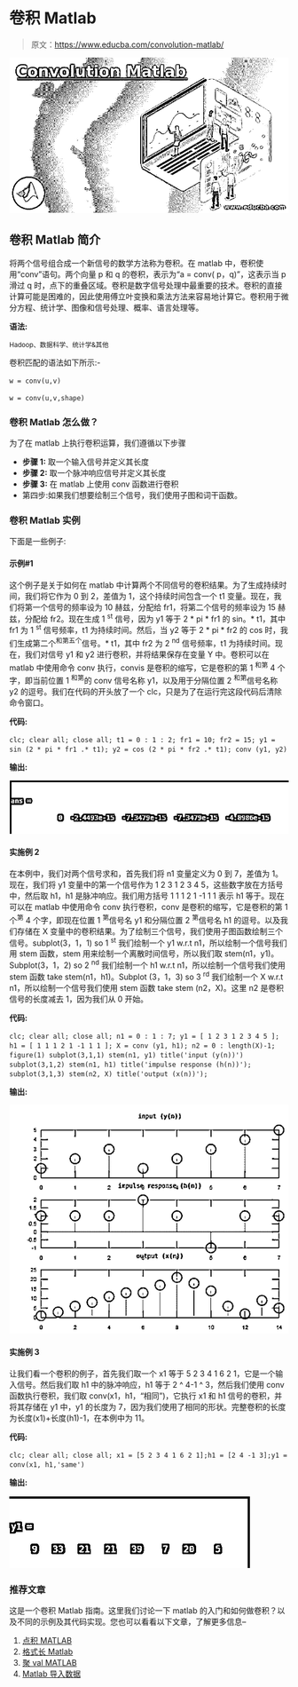 # 卷积 Matlab

> 原文：<https://www.educba.com/convolution-matlab/>

![Convolution Matlab](img/16dc22a12983af83274b223d9fa62410.png)



## 卷积 Matlab 简介

将两个信号组合成一个新信号的数学方法称为卷积。在 matlab 中，卷积使用“conv”语句。两个向量 p 和 q 的卷积，表示为“a = conv( p，q)”，这表示当 p 滑过 q 时，点下的重叠区域。卷积是数字信号处理中最重要的技术。卷积的直接计算可能是困难的，因此使用傅立叶变换和乘法方法来容易地计算它。卷积用于微分方程、统计学、图像和信号处理、概率、语言处理等。

**语法:**

<small>Hadoop、数据科学、统计学&其他</small>

卷积匹配的语法如下所示:-

`w = conv(u,v)`

`w = conv(u,v,shape)`

### 卷积 Matlab 怎么做？

为了在 matlab 上执行卷积运算，我们遵循以下步骤

*   **步骤 1:** 取一个输入信号并定义其长度
*   **步骤 2:** 取一个脉冲响应信号并定义其长度
*   **步骤 3:** 在 matlab 上使用 conv 函数进行卷积
*   第四步:如果我们想要绘制三个信号，我们使用子图和词干函数。

### 卷积 Matlab 实例

下面是一些例子:

#### 示例#1

这个例子是关于如何在 matlab 中计算两个不同信号的卷积结果。为了生成持续时间，我们将它作为 0 到 2，差值为 1，这个持续时间包含一个 t1 变量。现在，我们将第一个信号的频率设为 10 赫兹，分配给 fr1，将第二个信号的频率设为 15 赫兹，分配给 fr2。现在生成 1 <sup>st</sup> 信号，因为 y1 等于 2 * pi * fr1 的 sin。* t1，其中 fr1 为 1 <sup>st</sup> 信号频率，t1 为持续时间。然后，当 y2 等于 2 * pi * fr2 的 cos 时，我们生成第二个<sup>和第五个</sup>信号。* t1，其中 fr2 为 2 <sup>nd</sup> 信号频率，t1 为持续时间。现在，我们对信号 y1 和 y2 进行卷积，并将结果保存在变量 Y 中。卷积可以在 matlab 中使用命令 conv 执行，convis 是卷积的缩写，它是卷积的第 1 <sup>和第</sup> 4 个字，即当前位置 1 <sup>和第</sup>的 conv 信号名称 y1，以及用于分隔位置 2 <sup>和第</sup>信号名称 y2 的逗号。我们在代码的开头放了一个 clc，只是为了在运行完这段代码后清除命令窗口。

**代码:**

`clc;
clear all;
close all;
t1 = 0 : 1 : 2;
fr1 = 10;
fr2 = 15;
y1 = sin (2 * pi * fr1 .* t1);
y2 = cos (2 * pi * fr2 .* t1);
conv (y1, y2)`

**输出:**

![Convolution Matlab-1.1](img/8d4d5247380828fcbafed20e6a7e9c14.png)



#### 实施例 2

在本例中，我们对两个信号求和，首先我们将 n1 变量定义为 0 到 7，差值为 1。现在，我们将 y1 变量中的第一个信号作为 1 2 3 1 2 3 4 5，这些数字放在方括号中，然后取 h1，h1 是脉冲响应。我们用方括号 1 1 1 2 1 -1 1 1 表示 h1 等于。现在可以在 matlab 中使用命令 conv 执行卷积，conv 是卷积的缩写，它是卷积的第 1 个<sup>第</sup> 4 个字，即现在位置 1 <sup>第</sup>信号名 y1 和分隔位置 2 <sup>第</sup>信号名 h1 的逗号。以及我们存储在 X 变量中的卷积结果。为了绘制三个信号，我们使用子图函数绘制三个信号。subplot(3，1，1) so 1 <sup>st</sup> 我们绘制一个 y1 w.r.t n1，所以绘制一个信号我们用 stem 函数，stem 用来绘制一个离散时间信号，所以我们取 stem(n1，y1)。Subplot(3，1，2) so 2 <sup>nd</sup> 我们绘制一个 h1 w.r.t n1，所以绘制一个信号我们使用 stem 函数 take stem(n1，h1)。Subplot (3，1，3) so 3 <sup>rd</sup> 我们绘制一个 X w.r.t n1，所以绘制一个信号我们使用 stem 函数 take stem (n2，X)。这里 n2 是卷积信号的长度减去 1，因为我们从 0 开始。

**代码:**

`clc;
clear all;
close all;
n1 = 0 : 1 : 7;
y1 = [ 1 2 3 1 2 3 4 5 ];
h1 = [ 1 1 1 2 1 -1 1 1 ];
X = conv (y1, h1);
n2 = 0 : length(X)-1;
figure(1)
subplot(3,1,1)
stem(n1, y1)
title('input (y(n))')
subplot(3,1,2)
stem(n1, h1)
title('impulse response (h(n))');
subplot(3,1,3)
stem(n2, X)
title('output (x(n))');` 

**输出:**

![Convolution Matlab-1.2](img/c546a826350e5befaa00d60e765dd541.png)



#### 实施例 3

让我们看一个卷积的例子，首先我们取一个 x1 等于 5 2 3 4 1 6 2 1，它是一个输入信号。然后我们取 h1 中的脉冲响应，h1 等于 2 ^ 4-1 ^ 3，然后我们使用 conv 函数执行卷积，我们取 conv(x1，h1，“相同”)，它执行 x1 和 h1 信号的卷积，并将其存储在 y1 中，y1 的长度为 7，因为我们使用了相同的形状。完整卷积的长度为长度(x1)+长度(h1)-1，在本例中为 11。

**代码:**

`clc;
clear all;
close all;
x1 = [5 2 3 4 1 6 2 1];h1 = [2 4 -1 3];y1 = conv(x1, h1,'same')`

**输出:**

![Convolution Matlab-1.3](img/0244224c0464b8ae61c54a31911d31a4.png)



### 推荐文章

这是一个卷积 Matlab 指南。这里我们讨论一下 matlab 的入门和如何做卷积？以及不同的示例及其代码实现。您也可以看看以下文章，了解更多信息–

1.  [点积 MATLAB](https://www.educba.com/dot-product-matlab/)
2.  [格式长 Matlab](https://www.educba.com/format-long-matlab/)
3.  [聚 val MATLAB](https://www.educba.com/polyval-matlab/)
4.  [Matlab 导入数据](https://www.educba.com/matlab-import-data/)






